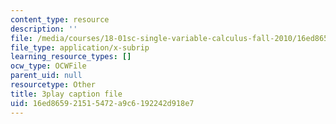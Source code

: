 ```yaml
---
content_type: resource
description: ''
file: /media/courses/18-01sc-single-variable-calculus-fall-2010/16ed865921515472a9c6192242d918e7_2_7htv5eviM.vtt
file_type: application/x-subrip
learning_resource_types: []
ocw_type: OCWFile
parent_uid: null
resourcetype: Other
title: 3play caption file
uid: 16ed8659-2151-5472-a9c6-192242d918e7
---
```

